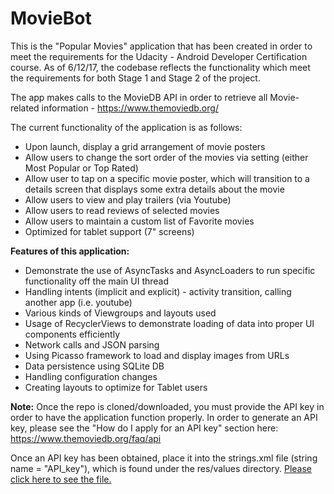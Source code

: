 # MovieBot

This is the "Popular Movies" application that has been created in order to meet the requirements for the Udacity - Android
Developer Certification course. As of 6/12/17, the codebase reflects the functionality which meet the requirements for
both Stage 1 and Stage 2 of the project.

The app makes calls to the MovieDB API in order to retrieve all Movie-related information - https://www.themoviedb.org/

The current functionality of the application is as follows:

<ul>
<li>Upon launch, display a grid arrangement of movie posters</li>
<li>Allow users to change the sort order of the movies via setting (either Most Popular or Top Rated)</li>
<li>Allow user to tap on a specific movie poster, which will transition to a details screen that displays some extra details about the movie</li>
<li>Allow users to view and play trailers (via Youtube)</li>
<li>Allow users to read reviews of selected movies</li>
<li>Allow users to maintain a custom list of Favorite movies</li>
<li>Optimized for tablet support (7" screens)</li>
</ul>

<b>Features of this application:</b>
<ul>
<li>Demonstrate the use of AsyncTasks and AsyncLoaders to run specific functionality off the main UI thread</li>
<li>Handling intents (implicit and explicit) - activity transition, calling another app (i.e. youtube)
<li>Various kinds of Viewgroups and layouts used</li>
<li>Usage of RecyclerViews to demonstrate loading of data into proper UI components efficiently</li>
<li>Network calls and JSON parsing</li>
<li>Using Picasso framework to load and display images from URLs</li>
<li>Data persistence using SQLite DB</li>
<li>Handling configuration changes</li>
<li>Creating layouts to optimize for Tablet users</li> 
</ul>

<b>Note:</b> Once the repo is cloned/downloaded, you must provide the API key in order to have the application function properly. In order to generate an API key, please see the "How do I apply for an API key" section here: https://www.themoviedb.org/faq/api

Once an API key has been obtained, place it into the strings.xml file (string name = "API_key"), which is found under the res/values directory. [Please click here to see the file.](/app/src/main/res/values/strings.xml)
